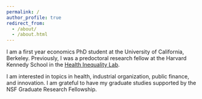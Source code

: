 ```yaml
---
permalink: /
author_profile: true
redirect_from: 
  - /about/
  - /about.html
---
```


I am a first year economics PhD student at the University of California, Berkeley. Previously, I was a predoctoral research fellow at the Harvard Kennedy School in the [Health Inequality Lab](https://www.healthinequalitylab.org/). 

I am interested in topics in health, industrial organization, public finance, and innovation. I am grateful to have my graduate studies supported by the NSF Graduate Research Fellowship.
